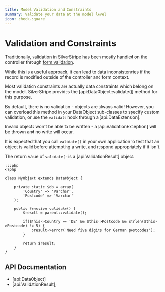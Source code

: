 ```yaml
---
title: Model Validation and Constraints
summary: Validate your data at the model level
icon: check-square
---
```

# Validation and Constraints

Traditionally, validation in SilverStripe has been mostly handled on the controller through [form validation](../forms).

While this is a useful approach, it can lead to data inconsistencies if the record is modified outside of the 
controller and form context.

Most validation constraints are actually data constraints which belong on the model. SilverStripe provides the 
[api:DataObject::validate()] method for this purpose.

By default, there is no validation - objects are always valid! However, you can overload this method in your DataObject 
sub-classes to specify custom validation, or use the `validate` hook through a [api:DataExtension].

Invalid objects won't be able to be written - a [api:ValidationException] will be thrown and no write will occur.

It is expected that you call `validate()` in your own application to test that an object is valid before attempting a 
write, and respond appropriately if it isn't.

The return value of `validate()` is a [api:ValidationResult] object.

	:::php
	<?php

	class MyObject extends DataObject {

		private static $db = array(
			'Country' => 'Varchar',
			'Postcode' => 'Varchar'
		);

		public function validate() {
			$result = parent::validate();

			if($this->Country == 'DE' && $this->Postcode && strlen($this->Postcode) != 5) {
				$result->error('Need five digits for German postcodes');
			}

			return $result;
		}
	}

## API Documentation

* [api:DataObject]
* [api:ValidationResult];
